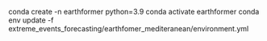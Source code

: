 

conda create -n earthformer python=3.9
conda activate earthformer
conda env update -f extreme_events_forecasting/earthfomer_mediteranean/environment.yml